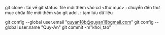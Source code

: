 git clone <link> : tải về
git status: file mới thêm vào
cd <thư mục> : chuyển đến thư mục chứa file mới thêm vào
git add . : tạm lưu dữ liệu

git config --global user.email "quyan18b@quyan18bgmail.com"
git config --global user.name "Quy-An"
git commit -m"khoi_tao"